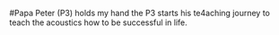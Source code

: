 #Papa Peter (P3) holds my hand
the P3 starts his te4aching journey to teach the acoustics how to be successful in life.
